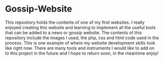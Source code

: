 # Gossip-Website

This repository holds the contents of one of my first websites. I really enjoyed creating this website and learning to implement all the useful tools that can be added to a news
or gossip website. The contents of this repository include the images I used, the php, css and html code used in the process. This is one example of where my website development 
skills look like right now. There are many tools and instruments I would like to add on to this project in the future and I hope to return soon, in the meantime enjoy!
